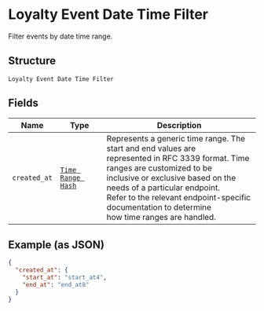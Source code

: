 
# Loyalty Event Date Time Filter

Filter events by date time range.

## Structure

`Loyalty Event Date Time Filter`

## Fields

| Name | Type | Description |
|  --- | --- | --- |
| `created_at` | [`Time Range Hash`](/doc/models/time-range.md) | Represents a generic time range. The start and end values are<br>represented in RFC 3339 format. Time ranges are customized to be<br>inclusive or exclusive based on the needs of a particular endpoint.<br>Refer to the relevant endpoint-specific documentation to determine<br>how time ranges are handled. |

## Example (as JSON)

```json
{
  "created_at": {
    "start_at": "start_at4",
    "end_at": "end_at8"
  }
}
```

